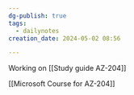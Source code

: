 ```yaml
---
dg-publish: true
tags:
  - dailynotes
creation_date: 2024-05-02 08:56

---
```

Working on [[Study guide AZ-204]]

[[Microsoft Course for AZ-204]]
